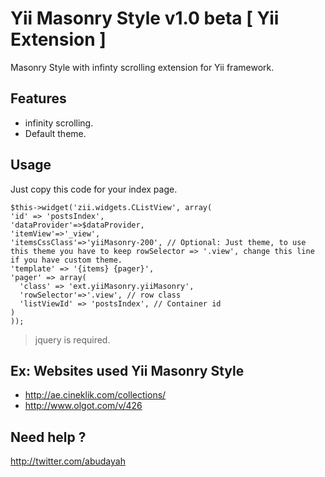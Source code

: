 Yii Masonry Style v1.0 beta [ Yii Extension ]
==========

Masonry Style with infinty scrolling extension for Yii framework.

Features
------
- infinity scrolling.
- Default theme.

Usage
------

Just copy this code for your index page.

    $this->widget('zii.widgets.CListView', array(
    'id' => 'postsIndex',
    'dataProvider'=>$dataProvider,
    'itemView'=>'_view',
    'itemsCssClass'=>'yiiMasonry-200', // Optional: Just theme, to use this theme you have to keep rowSelector => '.view', change this line if you have custom theme.
    'template' => '{items} {pager}',
    'pager' => array(
      'class' => 'ext.yiiMasonry.yiiMasonry', 
      'rowSelector'=>'.view', // row class
      'listViewId' => 'postsIndex', // Container id
    )
    ));
    
> jquery is required.
    
Ex: Websites used Yii Masonry Style
----
- http://ae.cineklik.com/collections/
- http://www.olgot.com/v/426

Need help ?
----
http://twitter.com/abudayah
